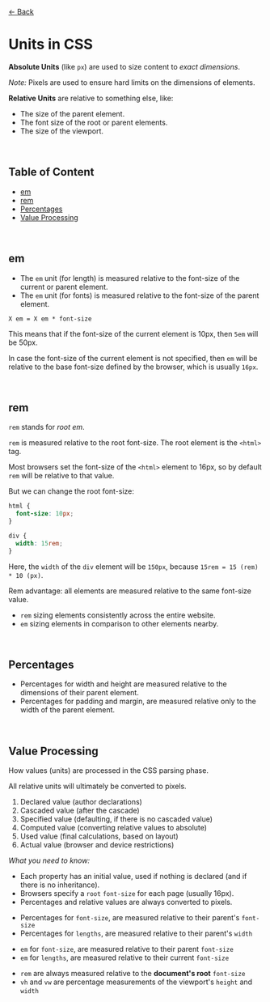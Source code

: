 [&larr; Back](./README.md)

# Units in CSS

**Absolute Units** (like `px`) are used to size content to _exact dimensions_.

_Note:_ Pixels are used to ensure hard limits on the dimensions of elements.

**Relative Units** are relative to something else, like:

- The size of the parent element.
- The font size of the root or parent elements.
- The size of the viewport.

<br>

## Table of Content

- [em](#em)
- [rem](#rem)
- [Percentages](#percentages)
- [Value Processing](#value-processing)

<br>

## em

- The `em` unit (for length) is measured relative to the font-size of the current or parent element.
- The `em` unit (for fonts) is measured relative to the font-size of the parent element.

`X em = X em * font-size`

This means that if the font-size of the current element is 10px, then `5em` will be 50px.

In case the font-size of the current element is not specified, then `em` will be relative to the base font-size defined by the browser, which is usually `16px`.

<br>

## rem

`rem` stands for _root em_.

`rem` is measured relative to the root font-size. The root element is the `<html>` tag.

Most browsers set the font-size of the `<html>` element to 16px, so by default `rem` will be relative to that value.

But we can change the root font-size:

```css
html {
  font-size: 10px;
}

div {
  width: 15rem;
}
```

Here, the `width` of the `div` element will be `150px`, because `15rem = 15 (rem) * 10 (px)`.

Rem advantage: all elements are measured relative to the same font-size value.

- `rem` sizing elements consistently across the entire website.
- `em` sizing elements in comparison to other elements nearby.

<br>

## Percentages

- Percentages for width and height are measured relative to the dimensions of their parent element.
- Percentages for padding and margin, are measured relative only to the width of the parent element.

<br>

## Value Processing

How values (units) are processed in the CSS parsing phase.

All relative units will ultimately be converted to pixels.

1. Declared value (author declarations)
2. Cascaded value (after the cascade)
3. Specified value (defaulting, if there is no cascaded value)
4. Computed value (converting relative values to absolute)
5. Used value (final calculations, based on layout)
6. Actual value (browser and device restrictions)

_What you need to know:_

- Each property has an initial value, used if nothing is declared (and if there is no inheritance).
- Browsers specify a `root` `font-size` for each page (usually 16px).
- Percentages and relative values are always converted to pixels.

<div></div>

- Percentages for `font-size`, are measured relative to their parent's `font-size`
- Percentages for `lengths`, are measured relative to their parent's `width`

<div></div>

- `em` for `font-size`, are measured relative to their parent `font-size`
- `em` for `lengths`, are measured relative to their current `font-size`

<div></div>

- `rem` are always measured relative to the **document's root** `font-size`
- `vh` and `vw` are percentage measurements of the viewport's `height` and `width`

<div></div>
